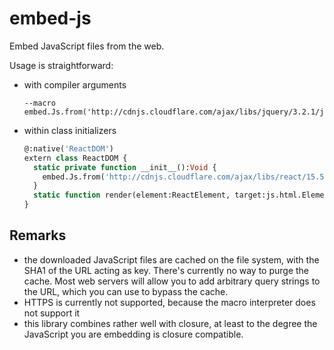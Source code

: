 # embed-js

Embed JavaScript files from the web.

Usage is straightforward:

- with compiler arguments 
  ```hxml
  --macro embed.Js.from('http://cdnjs.cloudflare.com/ajax/libs/jquery/3.2.1/jquery.js')
  ```

- within class initializers

  ```haxe
  @:native('ReactDOM')
  extern class ReactDOM {
    static private function __init__():Void {
      embed.Js.from('http://cdnjs.cloudflare.com/ajax/libs/react/15.5.4/react-dom.js');
    }
    static function render(element:ReactElement, target:js.html.Element):ReactElement;
  }
  ```
  
## Remarks

- the downloaded JavaScript files are cached on the file system, with the SHA1 of the URL acting as key. There's currently no way to purge the cache. Most web servers will allow you to add arbitrary query strings to the URL, which you can use to bypass the cache.
- HTTPS is currently not supported, because the macro interpreter does not support it
- this library combines rather well with closure, at least to the degree the JavaScript you are embedding is closure compatible.
